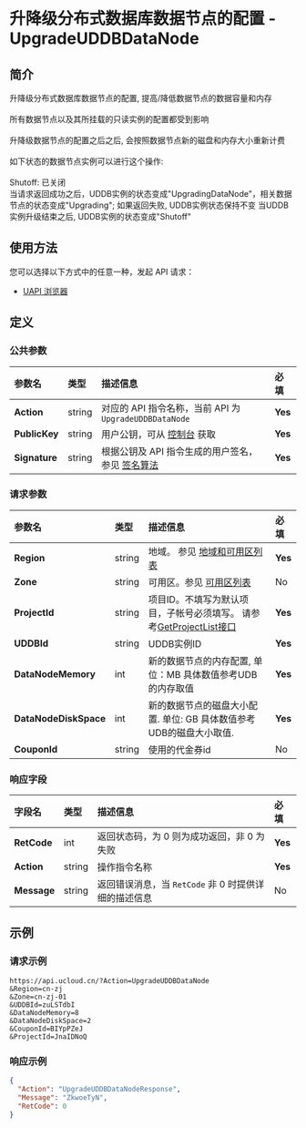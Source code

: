 # 升降级分布式数据库数据节点的配置 - UpgradeUDDBDataNode

## 简介

升降级分布式数据库数据节点的配置, 提高/降低数据节点的数据容量和内存<br /><br />所有数据节点以及其所挂载的只读实例的配置都受到影响<br /><br />升降级数据节点的配置之后之后, 会按照数据节点新的磁盘和内存大小重新计费<br /><br />如下状态的数据节点实例可以进行这个操作:<br /><br />Shutoff: 已关闭<br />当请求返回成功之后，UDDB实例的状态变成"UpgradingDataNode"，相关数据节点的状态变成"Upgrading"; 如果返回失败, UDDB实例状态保持不变 当UDDB实例升级结束之后, UDDB实例的状态变成"Shutoff"






## 使用方法

您可以选择以下方式中的任意一种，发起 API 请求：
- [UAPI 浏览器](https://console.ucloud.cn/uapi/detail?id=UpgradeUDDBDataNode)


## 定义

### 公共参数

| 参数名 | 类型 | 描述信息 | 必填 |
|:---|:---|:---|:---|
| **Action**     | string  | 对应的 API 指令名称，当前 API 为 `UpgradeUDDBDataNode`                        | **Yes** |
| **PublicKey**  | string  | 用户公钥，可从 [控制台](https://console.ucloud.cn/uapi/apikey) 获取                                             | **Yes** |
| **Signature**  | string  | 根据公钥及 API 指令生成的用户签名，参见 [签名算法](api/summary/signature.md)  | **Yes** |

### 请求参数

| 参数名 | 类型 | 描述信息 | 必填 |
|:---|:---|:---|:---|
| **Region** | string | 地域。 参见 [地域和可用区列表](api/summary/regionlist) |**Yes**|
| **Zone** | string | 可用区。参见 [可用区列表](api/summary/regionlist) |No|
| **ProjectId** | string | 项目ID。不填写为默认项目，子帐号必须填写。 请参考[GetProjectList接口](api/summary/get_project_list) |**Yes**|
| **UDDBId** | string | UDDB实例ID |**Yes**|
| **DataNodeMemory** | int | 新的数据节点的内存配置, 单位：MB 具体数值参考UDB的内存取值 |**Yes**|
| **DataNodeDiskSpace** | int | 新的数据节点的磁盘大小配置. 单位: GB 具体数值参考UDB的磁盘大小取值. |**Yes**|
| **CouponId** | string | 使用的代金券id |No|

### 响应字段

| 字段名 | 类型 | 描述信息 | 必填 |
|:---|:---|:---|:---|
| **RetCode** | int | 返回状态码，为 0 则为成功返回，非 0 为失败 |**Yes**|
| **Action** | string | 操作指令名称 |**Yes**|
| **Message** | string | 返回错误消息，当 `RetCode` 非 0 时提供详细的描述信息 |No|




## 示例

### 请求示例
    
```
https://api.ucloud.cn/?Action=UpgradeUDDBDataNode
&Region=cn-zj
&Zone=cn-zj-01
&UDDBId=zuLSTdbI
&DataNodeMemory=8
&DataNodeDiskSpace=2
&CouponId=BIYpPZeJ
&ProjectId=JnaIDNoQ
```

### 响应示例
    
```json
{
  "Action": "UpgradeUDDBDataNodeResponse",
  "Message": "ZkwoeTyN",
  "RetCode": 0
}
```





